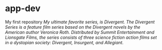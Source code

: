 # app-dev
My first repository
*My ultimate favorite series, is Divergent. The Divergent Series is a feature film series based on the Divergent novels by the American author Veronica Roth. Distributed by Summit Entertainment and Lionsgate Films, the series consists of three science fiction action films set in a dystopian society: Divergent, Insurgent, and Allegiant.*
